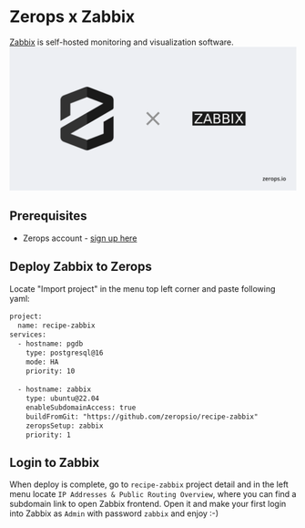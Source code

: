 # Zerops x Zabbix

[Zabbix](https://www.zabbix.com/) is self-hosted monitoring and visualization software.
![Zabbix](https://github.com/zeropsio/recipe-shared-assets/blob/main/covers/svg/cover-zabbix.svg)

## Prerequisites

- Zerops account - [sign up here](https://app.zerops.io/registration)

## Deploy Zabbix to Zerops

Locate "Import project" in the menu top left corner and paste following yaml:

```
project:
  name: recipe-zabbix
services:
  - hostname: pgdb
    type: postgresql@16
    mode: HA
    priority: 10
  
  - hostname: zabbix
    type: ubuntu@22.04
    enableSubdomainAccess: true
    buildFromGit: "https://github.com/zeropsio/recipe-zabbix"
    zeropsSetup: zabbix
    priority: 1
```

## Login to Zabbix 
When deploy is complete, go to `recipe-zabbix` project detail and in the left menu locate `IP Addresses & Public Routing Overview`, where you can find a subdomain link to open Zabbix frontend.
Open it and make your first login into Zabbix as `Admin` with password `zabbix` and enjoy :-)
